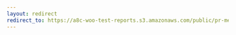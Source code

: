 ```yaml
---
layout: redirect
redirect_to: https://a8c-woo-test-reports.s3.amazonaws.com/public/pr-merge/44113/api/index.html
---
```

